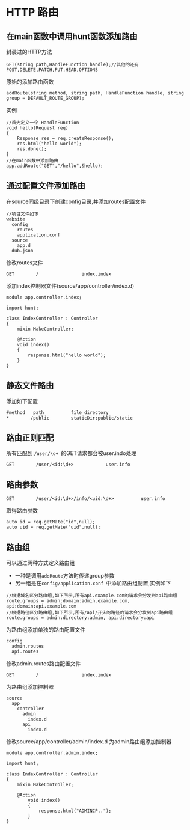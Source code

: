 HTTP 路由
=====

在main函数中调用hunt函数添加路由
-----

封装过的HTTP方法
```
GET(string path,HandleFunction handle);//其他的还有POST,DELETE,PATCH,PUT,HEAD,OPTIONS
```

原始的添加路由函数
```
addRoute(string method, string path, HandleFunction handle, string group = DEFAULT_ROUTE_GROUP);
```

实例
```
//首先定义一个 HandleFunction
void hello(Request req)
{
	Response res = req.createResponse();
	res.html("hello world");
	res.done();
}
//在main函数中添加路由
app.addRoute("GET","/hello",&hello);
```


通过配置文件添加路由
-----
在source同级目录下创建config目录,并添加routes配置文件
```
//项目文件如下
website
  config
    routes
    application.conf
  source
    app.d
  dub.json
```

修改routes文件
```
GET        /                index.index
```

添加index控制器文件(source/app/controller/index.d)
```
module app.controller.index;

import hunt;

class IndexController : Controller
{
	mixin MakeController;

	@Action
	void index()
	{
		response.html("hello world");
	}
}
```


静态文件路由
-----
添加如下配置
```
#method   path          file directory
*        /public        staticDir:public/static
```

路由正则匹配
-----
所有匹配到 `/user/\d+ `的GET请求都会被user.indo处理
```
GET        /user/<id:\d+>            user.info
```

路由参数
-----
```
GET        /user/<id:\d+>/info/<uid:\d+>          user.info
```
取得路由参数
```
auto id = req.getMate("id",null);
auto uid = req.getMate("uid",null);
```


路由组
-----
可以通过两种方式定义路由组
- 一种是调用`addRoute`方法时传递group参数
- 另一组是在`config/application.conf `中添加路由组配置,实例如下
```
//根据域名区分路由组,如下所示,所有api.example.com的请求会分发到api路由组
route.groups = admin:domain:admin.example.com, api:domain:api.example.com
//根据路径区分路由组,如下所示,所有/api/开头的路径的请求会分发到api路由组
route.groups = admin:directory:admin, api:directory:api
```
为路由组添加单独的路由配置文件
```
config
  admin.routes
  api.routes
```
修改admin.routes路由配置文件
```
GET        /                index.index
```
为路由组添加控制器

```
source
  app
    controller
      admin
        index.d
      api
        index.d
```

修改source/app/controller/admin/index.d 为admin路由组添加控制器
```
module app.controller.admin.index;

import hunt;

class IndexController : Controller
{
	mixin MakeController;

	@Action
		void index()
		{ 
			response.html("ADMINCP..");
		}
}
```
